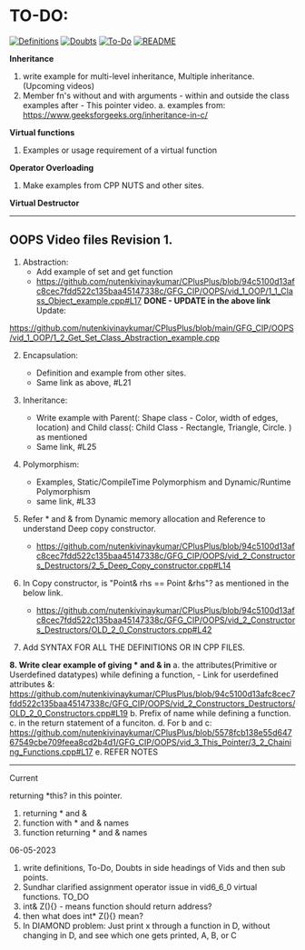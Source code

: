 # TO-DO: 

[![Definitions](https://img.shields.io/badge/go--to-Definitions-blue.svg)](https://github.com/nutenkivinaykumar/CPlusPlus/blob/main/GFG_CIP/OOPS/README.definitions.md)
[![Doubts](https://img.shields.io/badge/go--to-Doubts-green.svg)](https://github.com/nutenkivinaykumar/CPlusPlus/blob/main/GFG_CIP/OOPS/README.doubts.md)
[![To-Do](https://img.shields.io/badge/go--to-To--Do-yellow.svg)](https://github.com/nutenkivinaykumar/CPlusPlus/blob/main/GFG_CIP/OOPS/README.To-Do.md)
[![README](https://img.shields.io/badge/go--to-README-red.svg)](https://github.com/nutenkivinaykumar/CPlusPlus/blob/main/GFG_CIP/OOPS/README.md)

**Inheritance**

1. write example for multi-level inheritance, Multiple inheritance.(Upcoming videos)
2. Member fn's without and with arguments - within and outside the class examples after - This pointer video. 
    a. examples from: https://www.geeksforgeeks.org/inheritance-in-c/

**Virtual functions**

1. Examples or usage requirement of a virtual function

**Operator Overloading**

1. Make examples from CPP NUTS and other sites. 

**Virtual Destructor**
_____________________________________________________________

## OOPS Video files Revision 1. 

1. Abstraction:
    -   Add example of set and get function
    -   https://github.com/nutenkivinaykumar/CPlusPlus/blob/94c5100d13afc8cec7fdd522c135baa45147338c/GFG_CIP/OOPS/vid_1_OOP/1_1_Class_Object_example.cpp#L17
**DONE - UPDATE in the above link** 
Update: 

https://github.com/nutenkivinaykumar/CPlusPlus/blob/main/GFG_CIP/OOPS/vid_1_OOP/1_2_Get_Set_Class_Abstraction_example.cpp

2. Encapsulation: 
    -   Definition and example from other sites. 
    -   Same link as above, #L21

3. Inheritance: 
    -   Write example with Parent(: Shape class - Color, width of edges, location) and Child class(: Child Class - Rectangle, Triangle, Circle. ) as mentioned
    -   Same link, #L25

4. Polymorphism: 
    -   Examples, Static/CompileTime Polymorphism and Dynamic/Runtime Polymorphism
    -   same link, #L33

5. Refer * and & from Dynamic memory allocation and Reference to understand Deep copy constructor. 
    -   https://github.com/nutenkivinaykumar/CPlusPlus/blob/94c5100d13afc8cec7fdd522c135baa45147338c/GFG_CIP/OOPS/vid_2_Constructors_Destructors/2_5_Deep_Copy_constructor.cpp#L14

6. In Copy constructor, is "Point& rhs == Point &rhs"? as mentioned in the below link. 
    -   https://github.com/nutenkivinaykumar/CPlusPlus/blob/94c5100d13afc8cec7fdd522c135baa45147338c/GFG_CIP/OOPS/vid_2_Constructors_Destructors/OLD_2_0_Constructors.cpp#L42

7. Add SYNTAX FOR ALL THE DEFINITIONS OR IN CPP FILES. 

**8. Write clear example of giving * and & in**
    a.  the attributes(Primitive or Userdefined datatypes) while defining a function, 
        -   Link for userdefined attributes &: https://github.com/nutenkivinaykumar/CPlusPlus/blob/94c5100d13afc8cec7fdd522c135baa45147338c/GFG_CIP/OOPS/vid_2_Constructors_Destructors/OLD_2_0_Constructors.cpp#L19
    b.  Prefix of name while defining a function. 
    c.  in the return statement of a funciton.
    d. For b and c: https://github.com/nutenkivinaykumar/CPlusPlus/blob/5578fcb138e55d64767549cbe709feea8cd2b4d1/GFG_CIP/OOPS/vid_3_This_Pointer/3_2_Chaining_Functions.cpp#L17 
    e. REFER NOTES

________________________________________

Current

returning *this? in this pointer. 

1. returning * and &
2. function with * and & names
3. function returning * and & names

06-05-2023
1. write definitions, To-Do, Doubts in side headings of Vids and then sub points. 
2. Sundhar clarified assignment operator issue in vid6_6_0 virtual functions. TO_DO
3. int& Z(){} - means function should return address? 
4. then what does int* Z(){} mean?
5. In DIAMOND problem: Just print x through a function in D, without changing in D, and see which one gets printed, A, B, or C
